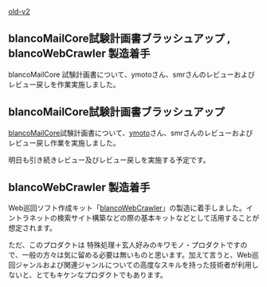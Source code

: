 [old-v2](ig071015-orig.html)

## blancoMailCore試験計画書ブラッシュアップ , blancoWebCrawler 製造着手

blancoMailCore 試験計画書について、ymotoさん、smrさんのレビューおよびレビュー戻しを作業実施しました。


## blancoMailCore試験計画書ブラッシュアップ

[blancoMailCore](https://www.igapyon.jp/blanco/blancomailcore.html)試験計画書について、[ymoto](http://d.hatena.ne.jp/ymoto/)さん、smrさんのレビューおよびレビュー戻し作業を実施しました。

明日も引き続きレビュー及びレビュー戻しを実施する予定です。

## blancoWebCrawler 製造着手

Web巡回ソフト作成キット「[blancoWebCrawler](https://www.igapyon.jp/blanco/blancodownload.html#blancoWebCrawler)」の製造に着手しました。イントラネットの検索サイト構築などの際の基本キットなどとして活用することが想定されます。

ただ、このプロダクトは 特殊処理＋玄人好みのキワモノ・プロダクトですので、一般の方々は気に留める必要は無いものと思います。加えて言うと、Web巡回ジャンルおよび関連ジャンルについての高度なスキルを持った技術者が利用しないと、とてもキケンなプロダクトでもあります。